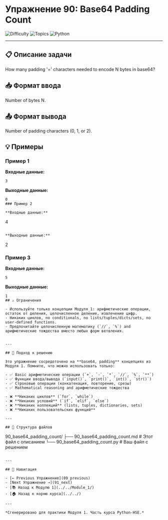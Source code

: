 # Упражнение 90: Base64 Padding Count

![Difficulty](https://img.shields.io/badge/Difficulty-Module%201-green)
![Topics](https://img.shields.io/badge/Topics-base64%2C%20padding-blue)
![Python](https://img.shields.io/badge/Python-Module%201%20Concepts-yellow)

---

## 📋 Описание задачи

How many padding '=' characters needed to encode N bytes in base64?
## 📥 Формат ввода

Number of bytes N.
## 📤 Формат вывода

Number of padding characters (0, 1, or 2).
## 💡 Примеры

### Пример 1

**Входные данные:**
```
3
```

**Выходные данные:**
```
0
### Пример 2

**Входные данные:**
```
4
```

**Выходные данные:**
```
2
### Пример 3

**Входные данные:**
```
5
```

**Выходные данные:**
```
1
## ⚠️ Ограничения

- Используйте только концепции Модуля_1: арифметические операции, остаток от деления, целочисленное деление, извлечение цифр.
- Никаких циклов, no conditionals, no lists/tuples/dicts/sets, no user-defined functions.
- Предпочитайте целочисленную математику (`//`, `%`) and арифметические тождества вместо любых форм ветвления.


---

## 🎯 Подход к решению

Это упражнение сосредоточено на **base64, padding** концепциях из Модуля 1. Помните, что можно использовать только:

- ✅ Basic арифметические операции (`+`, `-`, `*`, `//`, `%`, `**`)
- ✅ Функции ввода/вывода (`input()`, `print()`, `int()`, `str()`)
- ✅ Строковые операции (конкатенация, повторение, срезы)
- ✅ Mathematical reasoning and арифметические тождества

- ❌ **Никаких циклов** (`for`, `while`)
- ❌ **Никаких условий** (`if`, `elif`, `else`)
- ❌ **Никаких коллекций** (lists, tuples, dictionaries, sets)
- ❌ **Никаких пользовательских функций**

---

## 📁 Структура файлов
```
90_base64_padding_count/
├── 90_base64_padding_count.md     # Этот файл с описанием
└── 90_base64_padding_count.py     # Ваш файл с решением
```

---

## 🔗 Навигация

- [← Previous Упражнение](89_previous) 
- [Next Упражнение →](91_next)
- [📚 Назад к Модулю 1](../../Module_1/)
- [🏠 Назад к корню курса](../../)

---

*Сгенерировано для практики Модуля 1. Часть курса Python-HSE.*
